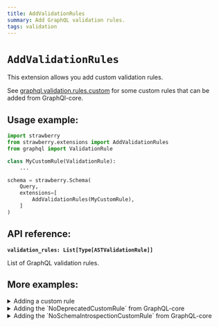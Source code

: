 ```yaml
---
title: AddValidationRules
summary: Add GraphQL validation rules.
tags: validation
---
```


# `AddValidationRules`

This extension allows you add custom validation rules.

See [graphql.validation.rules.custom](https://github.com/graphql-python/graphql-core/tree/main/src/graphql/validation/rules/custom) for some custom rules that can be added from GraphQl-core.

## Usage example:

```python
import strawberry
from strawberry.extensions import AddValidationRules
from graphql import ValidationRule

class MyCustomRule(ValidationRule):
    ...

schema = strawberry.Schema(
    Query,
    extensions=[
        AddValidationRules(MyCustomRule),
    ]
)
```

## API reference:

**`validation_rules: List[Type[ASTValidationRule]]`**

List of GraphQL validation rules.

## More examples:

<details>
  <summary>Adding a custom rule</summary>

  ```python
  import strawberry
  from strawberry.extensions import AddValidationRules
  from graphql import ValidationRule

  class CustomRule(ValidationRule):
      def enter_field(self, node, *args) -> None:
          if node.name.value == "example":
              self.report_error(GraphQLError("Can't query field 'example'"))

  schema = strawberry.Schema(
      Query,
      extensions=[
          AddValidationRules([CustomRule]),
      ]
  )

  result = schema.execute_sync("{ example }")

  assert str(result.errors[0]) == "Can't query field 'example'"
  ```
</details>

<details>
  <summary>Adding the `NoDeprecatedCustomRule` from GraphQL-core</summary>

  ```python
  import strawberry
  from strawberry.extensions import AddValidationRules
  from graphql.validation import NoDeprecatedCustomRule

  schema = strawberry.Schema(
      Query,
      extensions=[
          AddValidationRules([NoDeprecatedCustomRule]),
      ]
  )
  ```
</details>

<details>
  <summary>Adding the `NoSchemaIntrospectionCustomRule` from GraphQL-core</summary>

  ```python
  import strawberry
  from strawberry.extensions import AddValidationRules
  from graphql.validation import NoSchemaIntrospectionCustomRule

  schema = strawberry.Schema(
      Query,
      extensions=[
          AddValidationRules([NoSchemaIntrospectionCustomRule]),
      ]
  )
  ```
</details>
